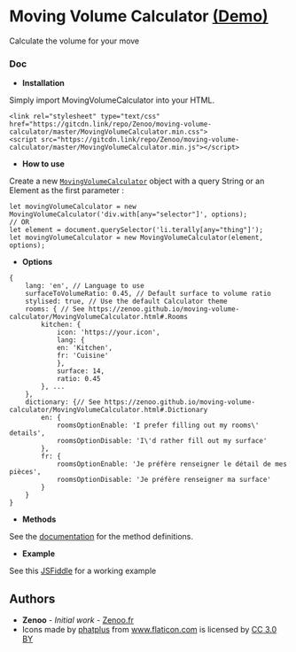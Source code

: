# Moving Volume Calculator [(Demo)](https://jsfiddle.net/Zenoo0/9z6evb7a/)

Calculate the volume for your move

### Doc

* **Installation**

Simply import MovingVolumeCalculator into your HTML.
```
<link rel="stylesheet" type="text/css" href="https://gitcdn.link/repo/Zenoo/moving-volume-calculator/master/MovingVolumeCalculator.min.css">
<script src="https://gitcdn.link/repo/Zenoo/moving-volume-calculator/master/MovingVolumeCalculator.min.js"></script>	
```
* **How to use**

Create a new [`MovingVolumeCalculator`](https://zenoo.github.io/moving-volume-calculator/MovingVolumeCalculator.html) object with a query String or an Element as the first parameter :
```
let movingVolumeCalculator = new MovingVolumeCalculator('div.with[any="selector"]', options);
// OR
let element = document.querySelector('li.terally[any="thing"]');
let movingVolumeCalculator = new MovingVolumeCalculator(element, options);
```
* **Options**

```
{
	lang: 'en', // Language to use
	surfaceToVolumeRatio: 0.45, // Default surface to volume ratio
	stylised: true, // Use the default Calculator theme
	rooms: { // See https://zenoo.github.io/moving-volume-calculator/MovingVolumeCalculator.html#.Rooms
		kitchen: {
			icon: 'https://your.icon',
			lang: {
			en: 'Kitchen',
			fr: 'Cuisine'
			},
			surface: 14,
			ratio: 0.45
		}, ...
	},
	dictionary: {// See https://zenoo.github.io/moving-volume-calculator/MovingVolumeCalculator.html#.Dictionary
		en: {
			roomsOptionEnable: 'I prefer filling out my rooms\' details',
			roomsOptionDisable: 'I\'d rather fill out my surface'
		},
		fr: {
			roomsOptionEnable: 'Je préfère renseigner le détail de mes pièces',
			roomsOptionDisable: 'Je préfère renseigner ma surface'
		}
	}
}
```
* **Methods**

See the [documentation](https://zenoo.github.io/moving-volume-calculator/MovingVolumeCalculator.html) for the method definitions.  

* **Example**

See this [JSFiddle](https://jsfiddle.net/Zenoo0/9z6evb7a/) for a working example

## Authors

* **Zenoo** - *Initial work* - [Zenoo.fr](http://zenoo.fr)
* <div>Icons made by <a href="https://www.flaticon.com/authors/phatplus" title="phatplus">phatplus</a> from <a href="https://www.flaticon.com/" title="Flaticon">www.flaticon.com</a> is licensed by <a href="http://creativecommons.org/licenses/by/3.0/" title="Creative Commons BY 3.0" target="_blank">CC 3.0 BY</a></div>